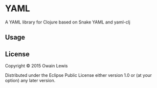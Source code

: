 # YAML

A YAML library for Clojure based on Snake YAML and yaml-clj

## Usage

## License

Copyright © 2015 Owain Lewis

Distributed under the Eclipse Public License either version 1.0 or (at
your option) any later version.
